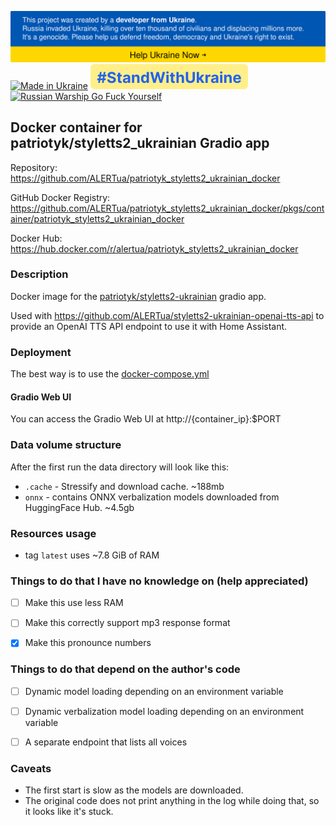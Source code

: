 [![Stand With Ukraine](https://raw.githubusercontent.com/vshymanskyy/StandWithUkraine/main/banner-direct-single.svg)](https://stand-with-ukraine.pp.ua)
[![Made in Ukraine](https://img.shields.io/badge/made_in-Ukraine-ffd700.svg?labelColor=0057b7)](https://stand-with-ukraine.pp.ua)
[![Stand With Ukraine](https://raw.githubusercontent.com/vshymanskyy/StandWithUkraine/main/badges/StandWithUkraine.svg)](https://stand-with-ukraine.pp.ua)
[![Russian Warship Go Fuck Yourself](https://raw.githubusercontent.com/vshymanskyy/StandWithUkraine/main/badges/RussianWarship.svg)](https://stand-with-ukraine.pp.ua)


## Docker container for patriotyk/styletts2_ukrainian Gradio app

Repository: https://github.com/ALERTua/patriotyk_styletts2_ukrainian_docker

GitHub Docker Registry: https://github.com/ALERTua/patriotyk_styletts2_ukrainian_docker/pkgs/container/patriotyk_styletts2_ukrainian_docker

Docker Hub: https://hub.docker.com/r/alertua/patriotyk_styletts2_ukrainian_docker


### Description

Docker image for the [patriotyk/styletts2-ukrainian](https://huggingface.co/spaces/patriotyk/styletts2-ukrainian) gradio app.

Used with https://github.com/ALERTua/styletts2-ukrainian-openai-tts-api to provide an OpenAI TTS API endpoint to use it with Home Assistant.


### Deployment

The best way is to use the [docker-compose.yml](https://github.com/ALERTua/styletts2-ukrainian-openai-tts-api/blob/main/docker-compose.yml)


#### Gradio Web UI

You can access the Gradio Web UI at http://{container_ip}:$PORT


### Data volume structure
After the first run the data directory will look like this:

- `.cache` - Stressify and download cache. ~188mb
- `onnx` - contains ONNX verbalization models downloaded from HuggingFace Hub. ~4.5gb


### Resources usage
- tag `latest` uses ~7.8 GiB of RAM


### Things to do that I have no knowledge on (help appreciated)

- [ ] Make this use less RAM
- [ ] Make this correctly support mp3 response format
- [x] Make this pronounce numbers


### Things to do that depend on the author's code

- [ ] Dynamic model loading depending on an environment variable
- [ ] Dynamic verbalization model loading depending on an environment variable
- [ ] A separate endpoint that lists all voices


### Caveats

- The first start is slow as the models are downloaded.
- The original code does not print anything in the log while doing that, so it looks like it's stuck.
